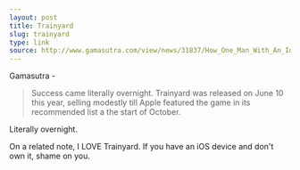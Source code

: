 ```yaml
---
layout: post
title: Trainyard
slug: trainyard
type: link
source: http://www.gamasutra.com/view/news/31837/How_One_Man_With_An_Idea_And_1000_Made_The_Global_iOS_Hit_Trainyard.php
---
```

Gamasutra - 
> Success came literally overnight. Trainyard was released on June 10 this year, selling modestly till Apple featured the game in its recommended list a the start of October.

Literally overnight.

On a related note, I LOVE Trainyard. If you have an iOS device and don't own it, shame on you.